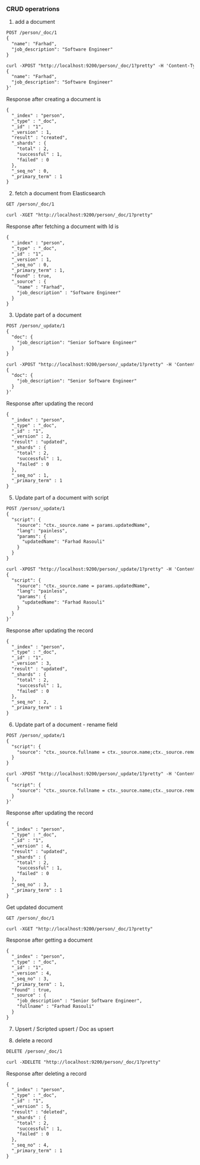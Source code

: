 ### CRUD operatrions

1. add a document

```markdown
POST /person/_doc/1
{
  "name": "Farhad",
  "job_description": "Software Engineer"
}

curl -XPOST "http://localhost:9200/person/_doc/1?pretty" -H 'Content-Type: application/json' -d'
{
  "name": "Farhad",
  "job_description": "Software Engineer"
}'
```
Response after creating a document is

```markdown
{
  "_index" : "person",
  "_type" : "_doc",
  "_id" : "1",
  "_version" : 1,
  "result" : "created",
  "_shards" : {
    "total" : 2,
    "successful" : 1,
    "failed" : 0
  },
  "_seq_no" : 0,
  "_primary_term" : 1
}
```

2. fetch a document from Elasticsearch

```markdown
GET /person/_doc/1

curl -XGET "http://localhost:9200/person/_doc/1?pretty"
```

Response after fetching a document with Id is

```markdown
{
  "_index" : "person",
  "_type" : "_doc",
  "_id" : "1",
  "_version" : 1,
  "_seq_no" : 0,
  "_primary_term" : 1,
  "found" : true,
  "_source" : {
    "name" : "Farhad",
    "job_description" : "Software Engineer"
  }
}
```

3. Update part of a document

```markdown
POST /person/_update/1
{
  "doc": {
    "job_description": "Senior Software Engineer"
  }
}

curl -XPOST "http://localhost:9200/person/_update/1?pretty" -H 'Content-Type: application/json' -d'
{
  "doc": {
    "job_description": "Senior Software Engineer"
  }
}'
```

Response after updating the record

```markdown
{
  "_index" : "person",
  "_type" : "_doc",
  "_id" : "1",
  "_version" : 2,
  "result" : "updated",
  "_shards" : {
    "total" : 2,
    "successful" : 1,
    "failed" : 0
  },
  "_seq_no" : 1,
  "_primary_term" : 1
}
```

5. Update part of a document with script

```markdown
POST /person/_update/1
{
  "script": {
    "source": "ctx._source.name = params.updatedName", 
    "lang": "painless",
    "params": {
      "updatedName": "Farhad Rasouli"
    }
  }
}

curl -XPOST "http://localhost:9200/person/_update/1?pretty" -H 'Content-Type: application/json' -d'
{
  "script": {
    "source": "ctx._source.name = params.updatedName", 
    "lang": "painless",
    "params": {
      "updatedName": "Farhad Rasouli"
    }
  }
}'
```

Response after updating the record

```markdown
{
  "_index" : "person",
  "_type" : "_doc",
  "_id" : "1",
  "_version" : 3,
  "result" : "updated",
  "_shards" : {
    "total" : 2,
    "successful" : 1,
    "failed" : 0
  },
  "_seq_no" : 2,
  "_primary_term" : 1
}

```

6. Update part of a document - rename field

```markdown
POST /person/_update/1
{
  "script": {
    "source": "ctx._source.fullname = ctx._source.name;ctx._source.remove('name');"
  }
}

curl -XPOST "http://localhost:9200/person/_update/1?pretty" -H 'Content-Type: application/json' -d'
{
  "script": {
    "source": "ctx._source.fullname = ctx._source.name;ctx._source.remove('\''name'\'');"
  }
}'
```

Response after updating the record

```markdown
{
  "_index" : "person",
  "_type" : "_doc",
  "_id" : "1",
  "_version" : 4,
  "result" : "updated",
  "_shards" : {
    "total" : 2,
    "successful" : 1,
    "failed" : 0
  },
  "_seq_no" : 3,
  "_primary_term" : 1
}
```

Get updated document

```markdown
GET /person/_doc/1

curl -XGET "http://localhost:9200/person/_doc/1?pretty"
```

Response after getting a document

```markdown
{
  "_index" : "person",
  "_type" : "_doc",
  "_id" : "1",
  "_version" : 4,
  "_seq_no" : 3,
  "_primary_term" : 1,
  "found" : true,
  "_source" : {
    "job_description" : "Senior Software Engineer",
    "fullname" : "Farhad Rasouli"
  }
}
```
7. Upsert / Scripted upsert / Doc as upsert


8. delete a record

```markdown
DELETE /person/_doc/1

curl -XDELETE "http://localhost:9200/person/_doc/1?pretty"
```

Response after deleting a record 

```markdown
{
  "_index" : "person",
  "_type" : "_doc",
  "_id" : "1",
  "_version" : 5,
  "result" : "deleted",
  "_shards" : {
    "total" : 2,
    "successful" : 1,
    "failed" : 0
  },
  "_seq_no" : 4,
  "_primary_term" : 1
}
```
